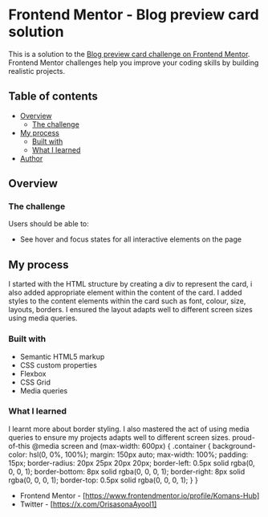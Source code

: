 # Frontend Mentor - Blog preview card solution

This is a solution to the [Blog preview card challenge on Frontend Mentor](https://www.frontendmentor.io/challenges/blog-preview-card-ckPaj01IcS). Frontend Mentor challenges help you improve your coding skills by building realistic projects. 

## Table of contents

- [Overview](#overview)
  - [The challenge](#the-challenge)
- [My process](#my-process)
  - [Built with](#built-with)
  - [What I learned](#what-i-learned)
- [Author](#author)

## Overview

### The challenge

Users should be able to:

- See hover and focus states for all interactive elements on the page

## My process
I started with the HTML structure by creating a div to represent the card, i also added appropriate element within the content of the card. I added styles to the content elements within the card such as font, colour, size, layouts, borders. I ensured the layout adapts well to different screen sizes using media queries.

### Built with

- Semantic HTML5 markup
- CSS custom properties
- Flexbox
- CSS Grid
- Media queries

### What I learned
I learnt more about border styling. I also mastered the act of using media queries to ensure my projects adapts well to different screen sizes.
 proud-of-this
@media screen and (max-width: 600px) {
    .container {
        background-color: hsl(0, 0%, 100%);
        margin: 150px auto;
        max-width: 100%;
        padding: 15px;
        border-radius: 20px 25px 20px 20px;
        border-left: 0.5px solid rgba(0, 0, 0, 1);
        border-bottom: 8px solid rgba(0, 0, 0, 1);
        border-right: 8px solid rgba(0, 0, 0, 1);
        border-top: 0.5px solid rgba(0, 0, 0, 1);
    }
}
- Frontend Mentor - [https://www.frontendmentor.io/profile/Komans-Hub]
- Twitter - [https://x.com/OrisasonaAyool1]
